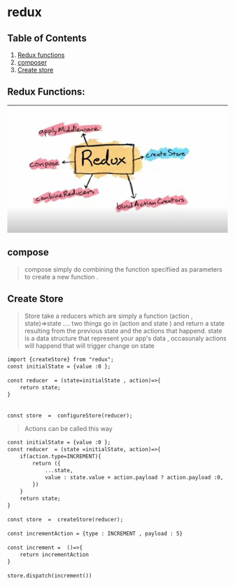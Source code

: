 # redux
## Table of Contents
1. [Redux functions](#redux-functions)
2. [composer](#composer)
3. [Create store](#create-store)
## Redux Functions:
***
![redux functions ](./functionsredux.png)
## compose
> compose simply do combining the function specifiied as parameters to create a new function . 

## Create Store
>Store take a reducers which are simply a function  (action , state)=>state ....
two things go in (action and state ) and return a state resulting from the previous state and the actions that happend.
state is a data structure that represent your app's data , occasunaly actions will happend that will trigger change on state

```
import {createStore} from "redux";
const initialState = {value :0 };

const reducer  = (state=initialState , action)=>{
    return state;
}


const store  =  configureStore(reducer);
```

>Actions can be called  this way 

```
const initialState = {value :0 };
const reducer  = (state =initialState, action)=>{
    if(action.type=INCREMENT){
        return ({
            ...state,
            value : state.value + action.payload ? action.payload :0, 
        })
    }
    return state;
}

const store  =  createStore(reducer);

const incrementAction = {type : INCREMENT , payload : 5}

const increment =  ()=>{
    return incrementAction
}

store.dispatch(increment())
```

